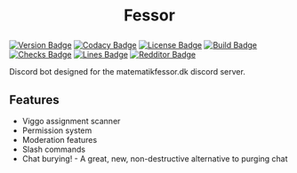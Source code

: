 # <p align="center">Fessor</p>

[![Version Badge](https://img.shields.io/github/v/tag/nangurepo/fessor?label=version)](https://img.shields.io/github/v/tag/nangurepo/fessor?label=version)
[![Codacy Badge](https://api.codacy.com/project/badge/Grade/97c57bb49e0f4fbe94b38967169f17c4)](https://app.codacy.com/gh/NanguRepo/fessor?utm_source=github.com&utm_medium=referral&utm_content=NanguRepo/fessor&utm_campaign=Badge_Grade_Settings)
[![License Badge](https://img.shields.io/github/license/nangurepo/fessor)](https://img.shields.io/github/license/nangurepo/fessor)
[![Build Badge](https://img.shields.io/github/workflow/status/nangurepo/fessor/Pylint)](https://img.shields.io/github/workflow/status/nangurepo/fessor/Pylint)
[![Checks Badge](https://img.shields.io/github/checks-status/nangurepo/fessor/main)](https://img.shields.io/github/checks-status/nangurepo/fessor/main)
[![Lines Badge](https://img.shields.io/tokei/lines/github/nangurepo/fessor)](https://img.shields.io/tokei/lines/github/nangurepo/fessor)
[![Redditor Badge](https://img.shields.io/reddit/user-karma/combined/nangu_?label=reddit%20karma)](https://reddit.com/u/nangu_)

Discord bot designed for the matematikfessor.dk discord server.

## Features
-   Viggo assignment scanner
-   Permission system
-   Moderation features
-   Slash commands
-   Chat burying! - A great, new, non-destructive alternative to purging chat
